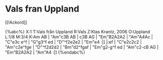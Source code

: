 # Vals fran Uppland

[[!Ackord]]

{%abc%}
X:1
T:Vals från Uppland
R:Vals
Z:Klas Krantz, 2006
O:Uppland
L:1/8
M:3/4
K:Am
AB | "Am"c3B AB | c3B AG | "Em"B2A2A2 | "Am"A4Ac |
"C"e3c e^f | "G"g3^f ed | "D"^f2e2e2 | "Em"e4 :|]
|:ef | "C"e2c2c2 | "Am"c2e^fge | "D"^f2d2d2 | "Bm"d2^fgaf |
"Em"g2-g^f ed | "Am"c2-cB AG | "Em"B2A2A2 | "Am"A4 :|]
{%endabc%}

